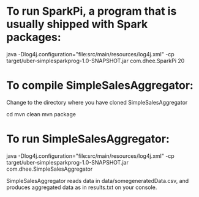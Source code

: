 
# To run SparkPi, a program that is usually shipped with Spark packages:
java -Dlog4j.configuration="file:src/main/resources/log4j.xml" -cp target/uber-simplesparkprog-1.0-SNAPSHOT.jar com.dhee.SparkPi 20

# To compile SimpleSalesAggregator:
Change to the directory where you have cloned SimpleSalesAggregator

cd <SalesAggregatorFolder>
mvn clean
mvn package


# To run SimpleSalesAggregator:
java -Dlog4j.configuration="file:src/main/resources/log4j.xml" -cp target/uber-simplesparkprog-1.0-SNAPSHOT.jar com.dhee.SimpleSalesAggregator

SimpleSalesAggregator reads data in data/somegeneratedData.csv, and produces aggregated data as in results.txt on your console. 
